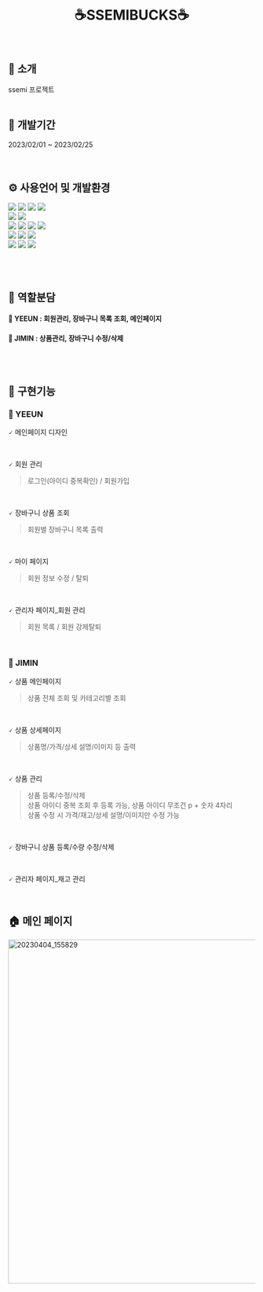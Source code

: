 <div align='center'>

# ☕SSEMIBUCKS☕
<br>
</div>

## 👋 소개
ssemi 프로젝트
<br><br>

## 📆 개발기간
2023/02/01 ~ 2023/02/25
<br><br><br>

## ⚙️ 사용언어 및 개발환경
<div align="left">
	<img src="https://img.shields.io/badge/Java-007396?style=flat&logo=Java&logoColor=white" />
	<img src="https://img.shields.io/badge/HTML5-E34F26?style=flat&logo=HTML5&logoColor=white" />
	<img src="https://img.shields.io/badge/CSS3-1572B6?style=flat&logo=CSS3&logoColor=white" />
  <img src="https://img.shields.io/badge/JavaScript-F7DF1E?style=flat&logo=JavaScript&logoColor=white" />
  
  <br>
  
  <img src="https://img.shields.io/badge/Bootstrap-7952B3?style=flat&logo=Bootstrap&logoColor=white" />
  <img src="https://img.shields.io/badge/jQuery-0769AD?style=flat&logo=jQuery&logoColor=white" />
  
  <br>
  
  <img src="https://img.shields.io/badge/IntelliJ IDEA-000000?style=flat&logo=IntelliJ IDEA&logoColor=white" />
  <img src="https://img.shields.io/badge/Spring Boot-6DB33F?style=flat&logo=Spring Boot&logoColor=white" />
  <img src="https://img.shields.io/badge/Apache Tomcat-F8DC75?style=flat&logo=Apache Tomcat&logoColor=white" />
  <img src="https://img.shields.io/badge/Visual Studio Code-007ACC?style=flat&logo=Visual Studio Code&logoColor=white" />
  
  <br>
  
  <img src="https://img.shields.io/badge/MySQL-4479A1?style=flat&logo=MySQL&logoColor=white" />
  <img src="https://img.shields.io/badge/Amazon AWS-232F3E?style=flat&logo=Amazon AWS&logoColor=white" />
  <img src="https://img.shields.io/badge/Amazon RDS-527FFF?style=flat&logo=Amazon RDS&logoColor=white" />
  
  <br>
  
  <img src="https://img.shields.io/badge/Git-F05032?style=flat&logo=Git&logoColor=white" />
  <img src="https://img.shields.io/badge/GitHub-181717?style=flat&logo=GitHub&logoColor=white" />
  <img src="https://img.shields.io/badge/Notion-000000?style=flat&logo=Notion&logoColor=white" />
  
</div>
<br><br><br>

## 🌳 역할분담
#### 🍒 YEEUN : 회원관리, 장바구니 목록 조회, 메인페이지

#### 🍉 JIMIN : 상품관리, 장바구니 수정/삭제

<br><br>

## 🚀 구현기능
### 🍒 YEEUN

🗸 메인페이지 디자인 <br>

<br>

🗸 회원 관리 <br>
> 로그인(아이디 중복확인) / 회원가입 <br>

<br>

🗸 장바구니 상품 조회 <br>
> 회원별 장바구니 목록 출력 <br>

<br>

🗸 마이 페이지 <br>
> 회원 정보 수정 / 탈퇴 <br>

<br>

🗸 관리자 페이지_회원 관리 <br>
> 회원 목록 / 회원 강제탈퇴 <br>

<br>

### 🍉 JIMIN

🗸 상품 메인페이지 <br>
> 상품 전체 조회 및 카테고리별 조회<br>

<br>

🗸 상품 상세페이지 <br>
> 상품명/가격/상세 설명/이미지 등 출력 <br>

<br>

🗸 상품 관리 <br>
> 상품 등록/수정/삭제 <br>
> 상품 아이디 중복 조회 후 등록 가능, 상품 아이디 무조건 p + 숫자 4자리 <br>
> 상품 수정 시 가격/재고/상세 설명/이미지만 수정 가능 <br>

<br>

🗸 장바구니 상품 등록/수량 수정/삭제 <br>

<br>

🗸 관리자 페이지_재고 관리 <br>

<br>

## 🏠 메인 페이지
<img width="700" alt="20230404_155829" src="https://user-images.githubusercontent.com/77319040/229713140-3d741b3e-d04c-4229-8a9f-20984da246b3.png">

